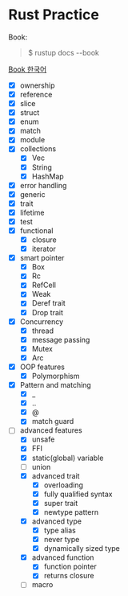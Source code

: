 # Rust Practice
Book:
> $ rustup docs --book   

[Book 한국어](https://doc.rust-kr.org/)

- [x] ownership
- [x] reference
- [x] slice
- [x] struct
- [x] enum
- [x] match
- [x] module
- [x] collections
  + [x] Vec
  + [x] String
  + [x] HashMap
- [x] error handling
- [x] generic
- [x] trait
- [x] lifetime
- [x] test
- [x] functional
  + [x] closure
  + [x] iterator
- [x] smart pointer
  + [x] Box
  + [x] Rc
  + [x] RefCell
  + [x] Weak
  + [x] Deref trait
  + [x] Drop trait
- [x] Concurrency
  + [x] thread
  + [x] message passing
  + [x] Mutex
  + [x] Arc
- [x] OOP features
  + [x] Polymorphism
- [x] Pattern and matching
  + [x] _
  + [x] ..
  + [x] @
  + [x] match guard
- [ ] advanced features
  + [x] unsafe
  + [x] FFI
  + [x] static(global) variable
  + [ ] union
  + [x] advanced trait
    + [x] overloading
    + [x] fully qualified syntax
    + [x] super trait
    + [x] newtype pattern
  + [x] advanced type
    + [x] type alias
    + [x] never type
    + [x] dynamically sized type
  + [x] advanced function
    + [x] function pointer
    + [x] returns closure
  + [ ] macro